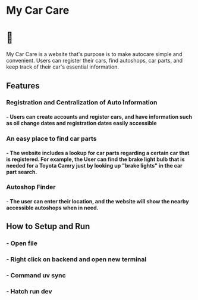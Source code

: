 # My Car Care

# 🚗 

My Car Care is a website that's purpose is to make autocare simple and convenient. Users can register their cars, find autoshops, car parts, and keep track of their car's essential information. 

## Features

### Registration and Centralization of Auto Information
#### - Users can create accounts and register cars, and have information such as oil change dates and registration dates easily accessible

### An easy place to find car parts
#### - The website includes a lookup for car parts regarding a certain car that is registered. For example, the User can find the brake light bulb that is needed for a Toyota Camry just by looking up "brake lights" in the car part search.

### Autoshop Finder
#### - The user can enter their location, and the website will show the nearby accessible autoshops when in need.

## How to Setup and Run

### - Open file
### - Right click on backend and open new terminal
### - Command uv sync
### - Hatch run dev
